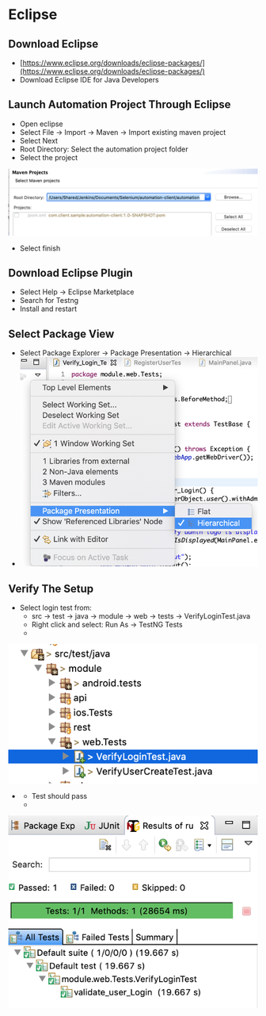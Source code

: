 # Eclipse

## Download Eclipse

* [https://www.eclipse.org/downloads/eclipse-packages/](https://www.eclipse.org/downloads/eclipse-packages/)
* Download Eclipse IDE for Java Developers

## Launch Automation Project Through Eclipse

* Open eclipse
* Select File → Import → Maven → Import existing maven project
* Select Next
* Root Directory: Select the automation project folder
* Select the project

![](../../.gitbook/assets/image.png)

* Select finish

## Download Eclipse Plugin

* Select Help -&gt; Eclipse Marketplace
* Search for Testng
* Install and restart

## Select Package View

* Select Package Explorer → Package Presentation → Hierarchical
* ![](../../.gitbook/assets/image%20%281%29.png)

## Verify The Setup

* Select login test from:
  * src → test → java → module -&gt; web -&gt; tests → VerifyLoginTest.java
  * Right click and select: Run As → TestNG Tests
  * 

![](../../.gitbook/assets/image%20%282%29.png)

* * Test should pass
  * 

![](../../.gitbook/assets/image%20%283%29.png)

